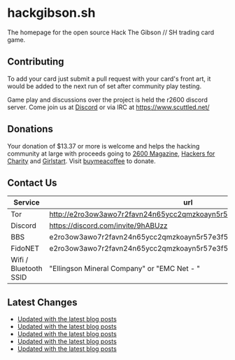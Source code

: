 # hackgibson.sh
The homepage for the open source Hack The Gibson // SH trading card game.


## Contributing

To add your card just submit a pull request with your card's front art, it would be added to the next run of set after community play testing.

Game play and discussions over the project is held the r2600 discord server. Come join us at [Discord](https://discord.com/invite/9hABUzz) or via IRC at https://www.scuttled.net/


## Donations

Your donation of $13.37 or more is welcome and helps the hacking community at large with proceeds going to [2600 Magazine](https://2600.com/), [Hackers for Charity](https://hackersforcharity.org) and [Girlstart](https://girlstart.org).  Visit [buymeacoffee](https://www.buymeacoffee.com/hackgibson.sh) to donate.


## Contact Us

Service | url
-|-
Tor | http://e2ro3ow3awo7r2favn24n65ycc2qmzkoayn5r57e3f56nvjwdcgg32ad.onion
Discord | https://discord.com/invite/9hABUzz
BBS | e2ro3ow3awo7r2favn24n65ycc2qmzkoayn5r57e3f56nvjwdcgg32ad.onion:23
FidoNET | e2ro3ow3awo7r2favn24n65ycc2qmzkoayn5r57e3f56nvjwdcgg32ad.onion:24554
Wifi / Bluetooth SSID | "Ellingson Mineral Company" or "EMC Net - <fidonet address>"

## Latest Changes
<!-- BLOG-POST-LIST:START -->
- [Updated with the latest blog posts](https://github.com/DFW2600/hackgibson.sh/commit/62dd78c192ddfc08a1715ca61e7d6308737eea7f)
- [Updated with the latest blog posts](https://github.com/DFW2600/hackgibson.sh/commit/7206b8726e521a8440d6c7a2076a235c47461560)
- [Updated with the latest blog posts](https://github.com/DFW2600/hackgibson.sh/commit/463ab5cee4742d3a3dab5e5703adee2937178130)
- [Updated with the latest blog posts](https://github.com/DFW2600/hackgibson.sh/commit/8e00eba595f0a46b4a6b345efaa1a92c076175a2)
- [Updated with the latest blog posts](https://github.com/DFW2600/hackgibson.sh/commit/f581ca58b5a61efb5dfcb124bd5f11c94acdcb81)
<!-- BLOG-POST-LIST:END -->
